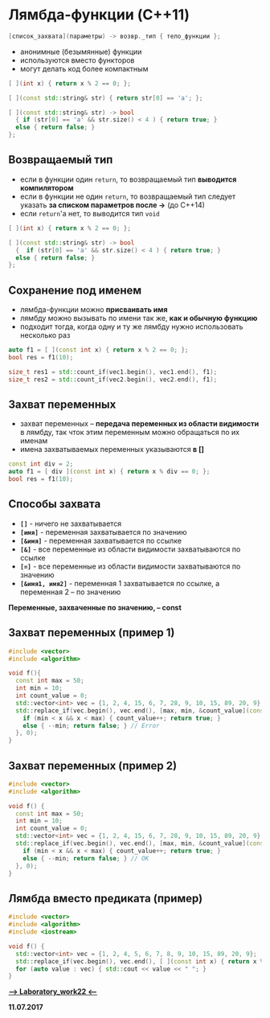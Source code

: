 Лямбда-функции (C++11)
===

```cpp
[список_захвата](параметры) -> возвр._тип { тело_функции };
```

* анонимные (безымянные) функции
* используются вместо функторов
* могут делать код более компактным

```cpp
[ ](int x) { return x % 2 == 0; };

[ ](const std::string& str) { return str[0] == 'a'; };

[ ](const std::string& str) -> bool
  { if (str[0] == 'a' && str.size() < 4 ) { return true; }
  else { return false; }
};
```

Возвращаемый тип
---

* если в функции один `return`, то возвращаемый тип **выводится компилятором**
* если в функции не один `return`, то возвращаемый тип следует указать **за списком параметров после ->** (до С++14)
* если `return`'а нет, то выводится тип `void`

```cpp
[ ](int x) { return x % 2 == 0; };

[ ](const std::string& str) -> bool
  {  if (str[0] == 'a' && str.size() < 4 ) { return true; }
  else { return false; }
};
```

Сохранение под именем
---

* лямбда-функции можно **присваивать имя**
* лямбду можно вызывать по имени так же, **как и обычную функцию**
* подходит тогда, когда одну и ту же лямбду нужно использовать несколько раз

```cpp
auto f1 = [ ](const int x) { return x % 2 == 0; };
bool res = f1(10);

size_t res1 = std::count_if(vec1.begin(), vec1.end(), f1);
size_t res2 = std::count_if(vec2.begin(), vec2.end(), f1);
```

Захват переменных
---

* захват переменных – **передача переменных из области видимости** в лямбду, так чток этим переменным можно обращаться по их именам
* имена захватываемых переменных указываются **в []**

```cpp
const int div = 2;
auto f1 = [ div ](const int x) { return x % div == 0; };
bool res = f1(10);
```

Способы захвата
---

* **`[]`** - ничего не захватывается
* **`[имя]`** - переменная захватывается по значению
* **`[&имя]`** - переменная захватывается по ссылке
* **`[&]`** - все переменные из области видимости захватываются по ссылке
* **`[=]`** - все переменные из области видимости захватываются по значению
* **`[&имя1, имя2]`** - переменная 1 захватывается по ссылке, а переменная 2 – по значению

**Переменные, захваченные по значению, – const**

Захват переменных (пример 1)
---

```cpp
#include <vector>
#include <algorithm>

void f(){
  const int max = 50;
  int min = 10;
  int count_value = 0;
  std::vector<int> vec = {1, 2, 4, 15, 6, 7, 28, 9, 10, 15, 89, 20, 9};
  std::replace_if(vec.begin(), vec.end(), [max, min, &count_value](const int x) -> bool {
    if (min < x && x < max) { count_value++; return true; }
    else { --min; return false; } // Error
  }, 0);
}
```

Захват переменных (пример 2)
---

```cpp
#include <vector>
#include <algorithm>

void f() {
  const int max = 50;
  int min = 10;
  int count_value = 0;
  std::vector<int> vec = {1, 2, 4, 15, 6, 7, 28, 9, 10, 15, 89, 20, 9};
  std::replace_if(vec.begin(), vec.end(), [max, min, &count_value](const int x) mutable -> bool {
    if (min < x && x < max) { count_value++; return true; }
    else { --min; return false; } // OK
  }, 0);
}
```

Лямбда вместо предиката (пример)
---

```cpp
#include <vector>
#include <algorithm>
#include <iostream>

void f() {
  std::vector<int> vec = {1, 2, 4, 5, 6, 7, 8, 9, 10, 15, 89, 20, 9};
  std::replace_if(vec.begin(), vec.end(), [ ](const int x) { return x % 5 == 0; }, -1);
  for (auto value : vec) { std::cout << value << " "; }
}
```

[**-->     Laboratory_work22     <--**](https://github.com/SuvStreet/IT_Step_Cpp/tree/master/Laboratory_work/Work22)

**11.07.2017**
